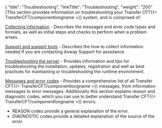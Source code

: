 {
    "title": "Troubleshooting",
    "linkTitle": "Troubleshooting",
    "weight": "200"
}This section provides information on troubleshooting your Transfer CFT{{< TransferCFT/componentlongname  >}} system, and is comprised of:

[Collecting information](collecting_information) - Describes the messages and error code types and formats, as well as initial steps and checks to perform when a problem arises.

[Support and support tools](../cft_intro_install/unix_install_start_here/troubleshoot_registration/support_tools) - Describes the how to collect information needed if you are contacting Axway Support for assistance.

[Troubleshooting the server](admin_troubleshooting_server) - Provides information and tips for troubleshooting the installation, updates, registration and well as best practices for maintaining or troubleshooting the runtime environment.

[Messages and error codes](messages_and_error_codes_start_here) - Provides a comprehensive list of all Transfer CFT{{< TransferCFT/componentlongname  >}} messages, from information messages to error messages. Additionally this section explains reason and diagnostic codes, which you can use to better understand Transfer CFT{{< TransferCFT/componentlongname  >}} errors.

- REASON codes provide a general explanation of the error.
- DIAGNOSTIC codes provide a detailed explanation of the source
    of the error.
